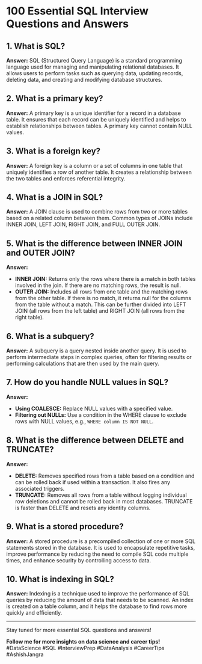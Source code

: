 # 100 Essential SQL Interview Questions and Answers

## 1. What is SQL?

**Answer:** SQL (Structured Query Language) is a standard programming language used for managing and manipulating relational databases. It allows users to perform tasks such as querying data, updating records, deleting data, and creating and modifying database structures.

## 2. What is a primary key?

**Answer:** A primary key is a unique identifier for a record in a database table. It ensures that each record can be uniquely identified and helps to establish relationships between tables. A primary key cannot contain NULL values.

## 3. What is a foreign key?

**Answer:** A foreign key is a column or a set of columns in one table that uniquely identifies a row of another table. It creates a relationship between the two tables and enforces referential integrity.

## 4. What is a JOIN in SQL?

**Answer:** A JOIN clause is used to combine rows from two or more tables based on a related column between them. Common types of JOINs include INNER JOIN, LEFT JOIN, RIGHT JOIN, and FULL OUTER JOIN.

## 5. What is the difference between INNER JOIN and OUTER JOIN?

**Answer:** 
- **INNER JOIN:** Returns only the rows where there is a match in both tables involved in the join. If there are no matching rows, the result is null.
- **OUTER JOIN:** Includes all rows from one table and the matching rows from the other table. If there is no match, it returns null for the columns from the table without a match. This can be further divided into LEFT JOIN (all rows from the left table) and RIGHT JOIN (all rows from the right table).

## 6. What is a subquery?

**Answer:** A subquery is a query nested inside another query. It is used to perform intermediate steps in complex queries, often for filtering results or performing calculations that are then used by the main query.

## 7. How do you handle NULL values in SQL?

**Answer:** 
- **Using COALESCE:** Replace NULL values with a specified value.
- **Filtering out NULLs:** Use a condition in the WHERE clause to exclude rows with NULL values, e.g., `WHERE column IS NOT NULL`.

## 8. What is the difference between DELETE and TRUNCATE?

**Answer:** 
- **DELETE:** Removes specified rows from a table based on a condition and can be rolled back if used within a transaction. It also fires any associated triggers.
- **TRUNCATE:** Removes all rows from a table without logging individual row deletions and cannot be rolled back in most databases. TRUNCATE is faster than DELETE and resets any identity columns.

## 9. What is a stored procedure?

**Answer:** A stored procedure is a precompiled collection of one or more SQL statements stored in the database. It is used to encapsulate repetitive tasks, improve performance by reducing the need to compile SQL code multiple times, and enhance security by controlling access to data.

## 10. What is indexing in SQL?

**Answer:** Indexing is a technique used to improve the performance of SQL queries by reducing the amount of data that needs to be scanned. An index is created on a table column, and it helps the database to find rows more quickly and efficiently.

---

Stay tuned for more essential SQL questions and answers!

**Follow me for more insights on data science and career tips!**
#DataScience #SQL #InterviewPrep #DataAnalysis #CareerTips #AshishJangra
